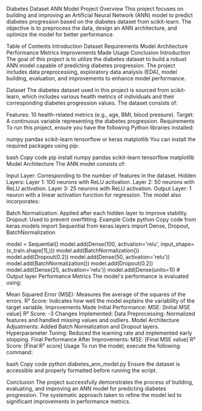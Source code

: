 


Diabetes Dataset ANN Model
Project Overview
This project focuses on building and improving an Artificial Neural Network (ANN) model to predict diabetes progression based on the diabetes dataset from scikit-learn. The objective is to preprocess the data, design an ANN architecture, and optimize the model for better performance.

Table of Contents
Introduction
Dataset
Requirements
Model Architecture
Performance Metrics
Improvements Made
Usage
Conclusion
Introduction
The goal of this project is to utilize the diabetes dataset to build a robust ANN model capable of predicting diabetes progression. The project includes data preprocessing, exploratory data analysis (EDA), model building, evaluation, and improvements to enhance model performance.

Dataset
The diabetes dataset used in this project is sourced from scikit-learn, which includes various health metrics of individuals and their corresponding diabetes progression values. The dataset consists of:

Features: 10 health-related metrics (e.g., age, BMI, blood pressure).
Target: A continuous variable representing the diabetes progression.
Requirements
To run this project, ensure you have the following Python libraries installed:

numpy
pandas
scikit-learn
tensorflow or keras
matplotlib
You can install the required packages using pip:

bash
Copy code
pip install numpy pandas scikit-learn tensorflow matplotlib
Model Architecture
The ANN model consists of:

Input Layer: Corresponding to the number of features in the dataset.
Hidden Layers:
Layer 1: 100 neurons with ReLU activation.
Layer 2: 50 neurons with ReLU activation.
Layer 3: 25 neurons with ReLU activation.
Output Layer: 1 neuron with a linear activation function for regression.
The model also incorporates:

Batch Normalization: Applied after each hidden layer to improve stability.
Dropout: Used to prevent overfitting.
Example Code
python
Copy code
from keras.models import Sequential
from keras.layers import Dense, Dropout, BatchNormalization

model = Sequential()
model.add(Dense(100, activation='relu', input_shape=(x_train.shape[1],)))
model.add(BatchNormalization())
model.add(Dropout(0.2))
model.add(Dense(50, activation='relu'))
model.add(BatchNormalization())
model.add(Dropout(0.2))
model.add(Dense(25, activation='relu'))
model.add(Dense(units=1))  # Output layer
Performance Metrics
The model's performance is evaluated using:

Mean Squared Error (MSE): Measures the average of the squares of the errors.
R² Score: Indicates how well the model explains the variability of the target variable.
Improvements Made
Initial Performance:
MSE: [Initial MSE value]
R² Score: -3
Changes Implemented:
Data Preprocessing: Normalized features and handled missing values and outliers.
Model Architecture Adjustments: Added Batch Normalization and Dropout layers.
Hyperparameter Tuning: Reduced the learning rate and implemented early stopping.
Final Performance After Improvements:
MSE: [Final MSE value]
R² Score: [Final R² score]
Usage
To run the model, execute the following command:

bash
Copy code
python diabetes_ann_model.py
Ensure the dataset is accessible and properly formatted before running the script.

Conclusion
The project successfully demonstrates the process of building, evaluating, and improving an ANN model for predicting diabetes progression. The systematic approach taken to refine the model led to significant improvements in performance metrics.
